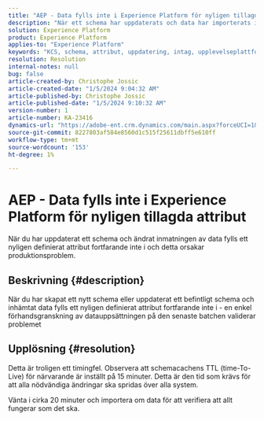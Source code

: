 ```yaml
---
title: "AEP - Data fylls inte i Experience Platform för nyligen tillagda attribut"
description: "När ett schema har uppdaterats och data har importerats igen fylls ett nyligen definierat attribut fortfarande inte i"
solution: Experience Platform
product: Experience Platform
applies-to: "Experience Platform"
keywords: "KCS, schema, attribut, uppdatering, intag, upplevelseplattform"
resolution: Resolution
internal-notes: null
bug: false
article-created-by: Christophe Jossic
article-created-date: "1/5/2024 9:04:32 AM"
article-published-by: Christophe Jossic
article-published-date: "1/5/2024 9:10:32 AM"
version-number: 1
article-number: KA-23416
dynamics-url: "https://adobe-ent.crm.dynamics.com/main.aspx?forceUCI=1&pagetype=entityrecord&etn=knowledgearticle&id=27290c6d-a9ab-ee11-be37-6045bd006268"
source-git-commit: 8227803af584e8560d1c515f25611dbff5e610ff
workflow-type: tm+mt
source-wordcount: '153'
ht-degree: 1%

---
```


# AEP - Data fylls inte i Experience Platform för nyligen tillagda attribut


När du har uppdaterat ett schema och ändrat inmatningen av data fylls ett nyligen definierat attribut fortfarande inte i och detta orsakar produktionsproblem.

## Beskrivning {#description}

När du har skapat ett nytt schema eller uppdaterat ett befintligt schema och inhämtat data fylls ett nyligen definierat attribut fortfarande inte i - en enkel förhandsgranskning av datauppsättningen på den senaste batchen validerar problemet

## Upplösning {#resolution}


Detta är troligen ett timingfel. Observera att schemacachens TTL (time-To-Live) för närvarande är inställt på 15 minuter. Detta är den tid som krävs för att alla nödvändiga ändringar ska spridas över alla system.

Vänta i cirka 20 minuter och importera om data för att verifiera att allt fungerar som det ska.
